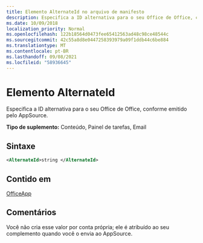 ```yaml
---
title: Elemento AlternateId no arquivo de manifesto
description: Especifica a ID alternativa para o seu Office de Office, conforme emitido pelo AppSource.
ms.date: 10/09/2018
localization_priority: Normal
ms.openlocfilehash: 122b18564d0473fee65412563ad48c98ce48544c
ms.sourcegitcommit: 42c55a8d8e0447258393979a09f1ddb44c6be884
ms.translationtype: MT
ms.contentlocale: pt-BR
ms.lasthandoff: 09/08/2021
ms.locfileid: "58936645"
---
```

# <a name="alternateid-element"></a>Elemento AlternateId

Especifica a ID alternativa para o seu Office de Office, conforme emitido pelo AppSource.

**Tipo de suplemento:** Conteúdo, Painel de tarefas, Email

## <a name="syntax"></a>Sintaxe

```XML
<AlternateId>string </AlternateId>
```

## <a name="contained-in"></a>Contido em

[OfficeApp](officeapp.md)

## <a name="remarks"></a>Comentários

Você não cria esse valor por conta própria; ele é atribuído ao seu complemento quando você o envia ao AppSource.

